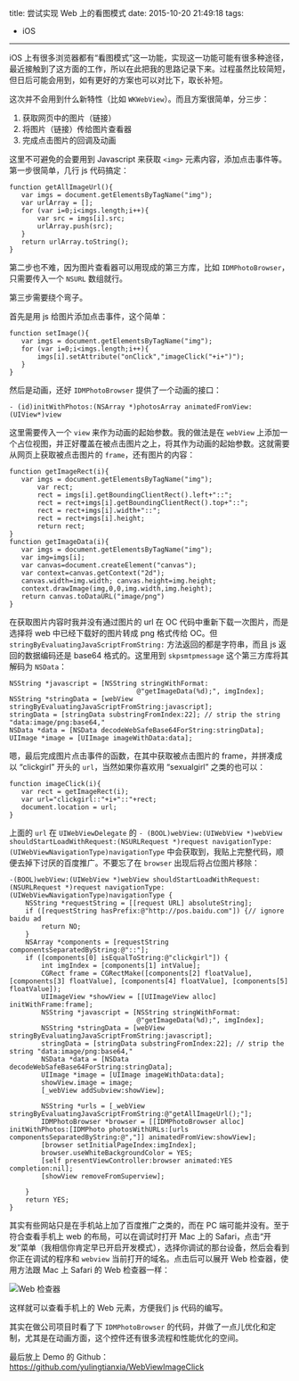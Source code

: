 title: 尝试实现 Web 上的看图模式
date: 2015-10-20 21:49:18
tags:
- iOS

---

iOS 上有很多浏览器都有“看图模式”这一功能，实现这一功能可能有很多种途径，最近接触到了这方面的工作，所以在此把我的思路记录下来。过程虽然比较简短，但日后可能会用到，如有更好的方案也可以对比下，取长补短。

<!--more-->

这次并不会用到什么新特性（比如 `WKWebView`）。而且方案很简单，分三步：

1. 获取网页中的图片（链接）
2. 将图片（链接）传给图片查看器
3. 完成点击图片的回调及动画

这里不可避免的会要用到 Javascript 来获取 `<img>` 元素内容，添加点击事件等。第一步很简单，几行 js 代码搞定：

```
function getAllImageUrl(){
   var imgs = document.getElementsByTagName("img");
   var urlArray = [];
   for (var i=0;i<imgs.length;i++){
       var src = imgs[i].src;
       urlArray.push(src);
   }
   return urlArray.toString();
}
```

第二步也不难，因为图片查看器可以用现成的第三方库，比如 `IDMPhotoBrowser`，只需要传入一个 `NSURL` 数组就行。

第三步需要绕个弯子。

首先是用 js 给图片添加点击事件，这个简单：

```
function setImage(){
   var imgs = document.getElementsByTagName("img");
   for (var i=0;i<imgs.length;i++){
       imgs[i].setAttribute("onClick","imageClick("+i+")");
   }
}
```
然后是动画，还好 `IDMPhotoBrowser` 提供了一个动画的接口：

```
- (id)initWithPhotos:(NSArray *)photosArray animatedFromView:(UIView*)view
```

这里需要传入一个 `view` 来作为动画的起始参数。我的做法是在 `webView` 上添加一个占位视图，并正好覆盖在被点击图片之上，将其作为动画的起始参数。这就需要从网页上获取被点击图片的 `frame`，还有图片的内容：

```
function getImageRect(i){
   var imgs = document.getElementsByTagName("img");
       var rect;
       rect = imgs[i].getBoundingClientRect().left+"::";
       rect = rect+imgs[i].getBoundingClientRect().top+"::";
       rect = rect+imgs[i].width+"::";
       rect = rect+imgs[i].height;
       return rect;
}
function getImageData(i){
   var imgs = document.getElementsByTagName("img");
   var img=imgs[i]; 
   var canvas=document.createElement("canvas"); 
   var context=canvas.getContext("2d"); 
   canvas.width=img.width; canvas.height=img.height; 
   context.drawImage(img,0,0,img.width,img.height); 
   return canvas.toDataURL("image/png") 
}
```

在获取图片内容时我并没有通过图片的 url 在 OC 代码中重新下载一次图片，而是选择将 web 中已经下载好的图片转成 png 格式传给 OC。但 `stringByEvaluatingJavaScriptFromString:` 方法返回的都是字符串，而且 js 返回的数据编码还是 base64 格式的。这里用到 `skpsmtpmessage` 这个第三方库将其解码为 `NSData`：

```
NSString *javascript = [NSString stringWithFormat:
                                @"getImageData(%d);", imgIndex];
NSString *stringData = [webView stringByEvaluatingJavaScriptFromString:javascript];
stringData = [stringData substringFromIndex:22]; // strip the string "data:image/png:base64,"
NSData *data = [NSData decodeWebSafeBase64ForString:stringData];
UIImage *image = [UIImage imageWithData:data];
```

嗯，最后完成图片点击事件的函数，在其中获取被点击图片的 frame，并拼凑成以 “clickgirl” 开头的 `url`，当然如果你喜欢用 “sexualgirl” 之类的也可以：

```
function imageClick(i){
   var rect = getImageRect(i);
   var url="clickgirl::"+i+"::"+rect;
   document.location = url;
}
```

上面的 `url` 在 `UIWebViewDelegate` 的 `- (BOOL)webView:(UIWebView *)webView shouldStartLoadWithRequest:(NSURLRequest *)request navigationType:(UIWebViewNavigationType)navigationType` 中会获取到，我贴上完整代码，顺便去掉下讨厌的百度推广。不要忘了在 `browser` 出现后将占位图片移除：

```
-(BOOL)webView:(UIWebView *)webView shouldStartLoadWithRequest:(NSURLRequest *)request navigationType:(UIWebViewNavigationType)navigationType {
    NSString *requestString = [[request URL] absoluteString];
    if ([requestString hasPrefix:@"http://pos.baidu.com"]) {// ignore baidu ad
        return NO;
    }
    NSArray *components = [requestString componentsSeparatedByString:@"::"];
    if ([components[0] isEqualToString:@"clickgirl"]) {
        int imgIndex = [components[1] intValue];
        CGRect frame = CGRectMake([components[2] floatValue], [components[3] floatValue], [components[4] floatValue], [components[5] floatValue]);
        UIImageView *showView = [[UIImageView alloc] initWithFrame:frame];
        NSString *javascript = [NSString stringWithFormat:
                                @"getImageData(%d);", imgIndex];
        NSString *stringData = [webView stringByEvaluatingJavaScriptFromString:javascript];
        stringData = [stringData substringFromIndex:22]; // strip the string "data:image/png:base64,"
        NSData *data = [NSData decodeWebSafeBase64ForString:stringData];
        UIImage *image = [UIImage imageWithData:data];
        showView.image = image;
        [_webView addSubview:showView];
        
        NSString *urls = [_webView stringByEvaluatingJavaScriptFromString:@"getAllImageUrl();"];
        IDMPhotoBrowser *browser = [[IDMPhotoBrowser alloc] initWithPhotos:[IDMPhoto photosWithURLs:[urls componentsSeparatedByString:@","]] animatedFromView:showView];
        [browser setInitialPageIndex:imgIndex];
        browser.useWhiteBackgroundColor = YES;
        [self presentViewController:browser animated:YES completion:nil];
        [showView removeFromSuperview];
        
    }
    return YES;
}
```

其实有些网站只是在手机站上加了百度推广之类的，而在 PC 端可能并没有。至于符合查看手机上 web 的布局，可以在调试时打开 Mac 上的 Safari，点击“开发”菜单（我相信你肯定早已开启开发模式），选择你调试的那台设备，然后会看到你正在调试的程序和 `webview` 当前打开的域名。点击后可以展开 Web 检查器，使用方法跟 Mac 上 Safari 的 Web 检查器一样：  

![Web 检查器](http://yulingtianxia.com/resources/QQ20151022-0@2x.png)

这样就可以查看手机上的 Web 元素，方便我们 js 代码的编写。

其实在做公司项目时看了下 `IDMPhotoBrowser` 的代码，并做了一点儿优化和定制，尤其是在动画方面，这个控件还有很多流程和性能优化的空间。

最后放上 Demo 的 Github：https://github.com/yulingtianxia/WebViewImageClick
